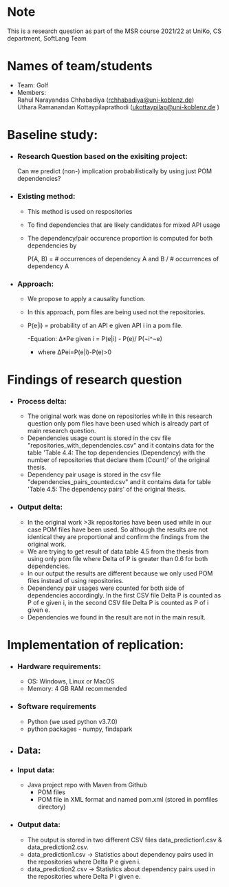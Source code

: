 # Note

This is a research question as part of the MSR course 2021/22 at UniKo, CS department, SoftLang Team

# Names of team/students

- Team: Golf
- Members:  
   Rahul Narayandas Chhabadiya (rchhabadiya@uni-koblenz.de)  
   Uthara Ramanandan Kottaypilaprathodi (ukottaypilap@uni-koblenz.de )

# Baseline study:

- ### Research Question based on the exisiting project:

   Can we predict (non-) implication probabilistically by using just POM dependencies?

- ### Existing method:

   - This method is used on respositories
   - To find dependencies that are likely candidates for mixed API usage  
   - The dependency/pair occurence proportion is computed for   both dependencies by
      
      P(A, B) =  # occurrences of dependency A and B / # occurrences of dependency A

   
- ### Approach:
  - We propose to apply a causality function.
  - In this approach, pom files are being used not the repositories.
  - P(e|i) = probability of an API e given API i in a pom file.
   
      -Equation: 
         Δ*Pe given i = P(e|i) - P(e)/ P(¬i^¬e)
  
      - where ΔPei=P(e|i)-P(e)>0
   

        

# Findings of research question

- ### Process delta:
   - The original work was done on repositories while in this research question only pom files have been used which is already part of main research question.
   - Dependencies usage count is stored in the csv file "repositories_with_dependencies.csv" and it contains data for the table 'Table 4.4: The top dependencies (Dependency) with the number of repositories that declare them (Count)' of the original thesis.
   - Dependency pair usage is stored in the csv file "dependencies_pairs_counted.csv" and it contains data for table 'Table 4.5: The dependency pairs' of the original thesis.
  
- ### Output delta:
  - In the original work >3k repositories have been used while in our case POM files have been used. So although the results are not identical they are proportional and confirm the findings from the original work.
  - We are trying to get result of data table 4.5 from the thesis from using only pom file where Delta of P is greater than 0.6 for both dependencies.
  - In our output the results are different because we only used POM files instead of using repositories.
  - Dependency pair usages were counted for both side of dependencies accordingly. In the first CSV file Delta P is counted as P of e given i, in the second CSV file Delta P is counted as P of i given e.
  - Dependencies we found in the result are not in the main result.


# Implementation of replication:


- ### Hardware requirements:
    - OS: Windows, Linux or MacOS
    - Memory: 4 GB RAM recommended

- ### Software requirements
  - Python (we used python v3.7.0)
  - python packages - numpy, findspark


- ## Data:
- ### Input data:
    - Java project repo with Maven from Github
      - POM files  
      - POM file in XML format and named pom.xml  (stored in pomfiles directory)

- ### Output data:
   - The output is stored in two different CSV files data_prediction1.csv & data_prediction2.csv.  
   - data_prediction1.csv -> Statistics about dependency pairs used in the repositories where Delta P e given i. 
   - data_prediction2.csv -> Statistics about dependency pairs used in the repositories where Delta P i given e.
